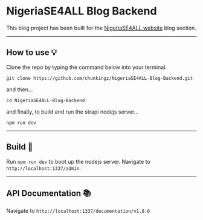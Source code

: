 
# NigeriaSE4ALL Blog Backend

This blog project has been built for the [NigeriaSE4ALL website](https://nigeriase4all.gov.ng/) blog section.

---

## How to use :bulb:

Clone the repo by typing the command below into your terminal.

```
git clone https://github.com/chunkingz/NigeriaSE4ALL-Blog-Backend.git
```

and then...

```
cd NigeriaSE4ALL-Blog-Backend
``` 

and finally, to build and run the strapi nodejs server...

```
npm run dev
```


---

## Build :rocket:

Run `npm run dev` to boot up the nodejs server. Navigate to `http://localhost:1337/admin`.

---


## API Documentation :books:

Navigate to `http://localhost:1337/documentation/v1.0.0`

